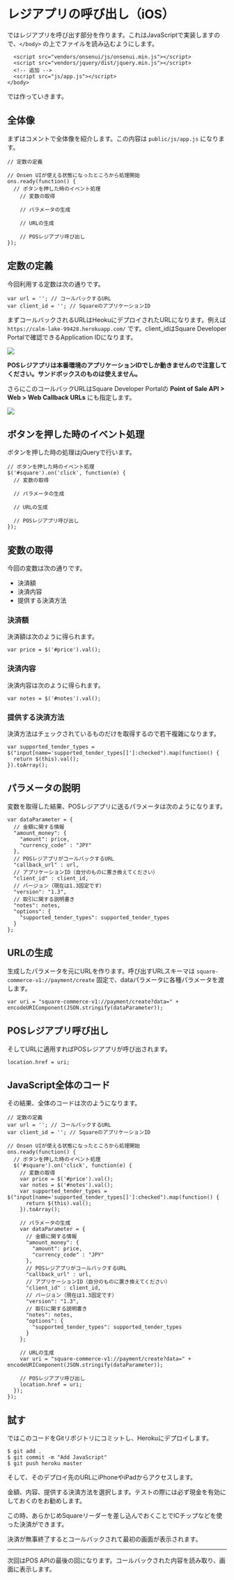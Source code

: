 # レジアプリの呼び出し（iOS）

ではレジアプリを呼び出す部分を作ります。これはJavaScriptで実装しますので、`</body>` の上でファイルを読み込むようにします。

```
  <script src="vendors/onsenui/js/onsenui.min.js"></script>
  <script src="vendors/jquery/dist/jquery.min.js"></script>
  <!-- 追加 -->
  <script src="js/app.js"></script>
</body>
```

では作っていきます。

## 全体像

まずはコメントで全体像を紹介します。この内容は `public/js/app.js` になります。

```
// 定数の定義

// Onsen UIが使える状態になったところから処理開始
ons.ready(function() {
  // ボタンを押した時のイベント処理
    // 変数の取得
    
    // パラメータの生成
    
    // URLの生成
    
    // POSレジアプリ呼び出し
});
```

## 定数の定義

今回利用する定数は次の通りです。

```
var url = ''; // コールバックするURL
var client_id = ''; // SquareのアプリケーションID
```

まずコールバックされるURLはHeokuにデプロイされたURLになります。例えば `https://calm-lake-99428.herokuapp.com/` です。client_idはSquare Developer Portalで確認できるApplication IDになります。

![](images/2-3-1-1.png)

**POSレジアプリは本番環境のアプリケーションIDでしか動きませんので注意してください。サンドボックスのものは使えません。**

さらにこのコールバックURLはSquare Developer Portalの **Point of Sale API > Web > Web Callback URLs** にも指定します。

![](images/2-3-1-2.png)

## ボタンを押した時のイベント処理

ボタンを押した時の処理はjQueryで行います。

```
// ボタンを押した時のイベント処理
$('#square').on('click', function(e) {
  // 変数の取得
  
  // パラメータの生成
  
  // URLの生成
  
  // POSレジアプリ呼び出し
});
```

## 変数の取得

今回の変数は次の通りです。

- 決済額
- 決済内容
- 提供する決済方法

### 決済額

決済額は次のように得られます。

```
var price = $('#price').val();
```

### 決済内容

決済内容は次のように得られます。

```
var notes = $('#notes').val();
```

### 提供する決済方法

決済方法はチェックされているものだけを取得するので若干複雑になります。

```
var supported_tender_types = $("input[name='supported_tender_types[]']:checked").map(function() {
  return $(this).val();
}).toArray();
```

## パラメータの説明

変数を取得した結果、POSレジアプリに送るパラメータは次のようになります。

```
var dataParameter = {
  // 金額に関する情報
  "amount_money": {
    "amount": price,
    "currency_code" : "JPY"
  },
  // POSレジアプリがコールバックするURL
  "callback_url" : url,
  // アプリケーションID（自分のものに置き換えてください）
  "client_id" : client_id,
  // バージョン（現在は1.3固定です）
  "version": "1.3",
  // 取引に関する説明書き
  "notes": notes,
  "options": {
    "supported_tender_types": supported_tender_types
  }
};
```

## URLの生成

生成したパラメータを元にURLを作ります。呼び出すURLスキーマは `square-commerce-v1://payment/create` 固定で、dataパラメータに各種パラメータを渡します。

```
var uri = "square-commerce-v1://payment/create?data=" + encodeURIComponent(JSON.stringify(dataParameter));
```

## POSレジアプリ呼び出し

そしてURLに適用すればPOSレジアプリが呼び出されます。

```
location.href = uri;
```

## JavaScript全体のコード

その結果、全体のコードは次のようになります。

```
// 定数の定義
var url = ''; // コールバックするURL
var client_id = ''; // SquareのアプリケーションID

// Onsen UIが使える状態になったところから処理開始
ons.ready(function() {
  // ボタンを押した時のイベント処理
  $('#square').on('click', function(e) {
    // 変数の取得
    var price = $('#price').val();
    var notes = $('#notes').val();
    var supported_tender_types = $("input[name='supported_tender_types[]']:checked").map(function() {
      return $(this).val();
    }).toArray();

    // パラメータの生成
    var dataParameter = {
      // 金額に関する情報
      "amount_money": {
        "amount": price,
        "currency_code" : "JPY"
      },
      // POSレジアプリがコールバックするURL
      "callback_url" : url,
      // アプリケーションID（自分のものに置き換えてください）
      "client_id" : client_id,
      // バージョン（現在は1.3固定です）
      "version": "1.3",
      // 取引に関する説明書き
      "notes": notes,
      "options": {
        "supported_tender_types": supported_tender_types
      }
    };
    
    // URLの生成
    var uri = "square-commerce-v1://payment/create?data=" + encodeURIComponent(JSON.stringify(dataParameter));
    
    // POSレジアプリ呼び出し
    location.href = uri;
  });
});
```

## 試す

ではこのコードをGitリポジトリにコミットし、Herokuにデプロイします。

```
$ git add .
$ git commit -m "Add JavaScript"
$ git push heroku master
```

そして、そのデプロイ先のURLにiPhoneやiPadからアクセスします。

金額、内容、提供する決済方法を選択します。テストの際には必ず現金を有効にしておくのをお勧めします。

この時、あらかじめSquareリーダーを差し込んでおくことでICチップなどを使った決済ができます。

決済が無事終了するとコールバックされて最初の画面が表示されます。

----

次回はPOS APIの最後の回になります。コールバックされた内容を読み取り、画面に表示します。
